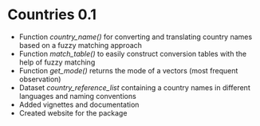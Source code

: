 # Countries 0.1

* Function *country_name()* for converting and translating country names based on a fuzzy matching approach
* Function *match_table()* to easily construct conversion tables with the help of fuzzy matching
* Function *get_mode()* returns the mode of a vectors (most frequent observation)
* Dataset *country_reference_list* containing a country names in different languages and naming conventions
* Added vignettes and documentation
* Created website for the package
